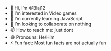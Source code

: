 - 👋 Hi, I’m @Blaj12
- 👀 I’m interested in Video games
- 🌱 I’m currently learning JavaScript
- 💞️ I’m looking to collaborate on nothing
- 📫 How to reach me: just dont
- 😄 Pronouns: He/Him
- ⚡ Fun fact: Most fun facts are not actually fun

<!---
Blaj12/Blaj12 is a ✨ special ✨ repository because its `README.md` (this file) appears on your GitHub profile.
You can click the Preview link to take a look at your changes.
--->
